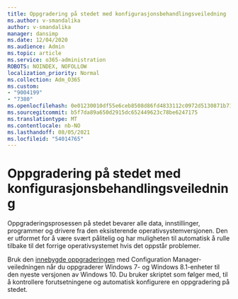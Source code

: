 ```yaml
---
title: Oppgradering på stedet med konfigurasjonsbehandlingsveiledning
ms.author: v-smandalika
author: v-smandalika
manager: dansimp
ms.date: 12/04/2020
ms.audience: Admin
ms.topic: article
ms.service: o365-administration
ROBOTS: NOINDEX, NOFOLLOW
localization_priority: Normal
ms.collection: Adm_O365
ms.custom:
- "9004199"
- "7380"
ms.openlocfilehash: 0e01230010df55e6ceb8508d86fd4833112c0972d5130871b717545d2b427170
ms.sourcegitcommit: b5f7da89a650d2915dc652449623c78be6247175
ms.translationtype: MT
ms.contentlocale: nb-NO
ms.lasthandoff: 08/05/2021
ms.locfileid: "54014765"
---
```

# <a name="in-place-upgrade-with-configuration-manager-guide"></a>Oppgradering på stedet med konfigurasjonsbehandlingsveiledning

Oppgraderingsprosessen på stedet bevarer alle data, innstillinger, programmer og drivere fra den eksisterende operativsystemversjonen. Den er utformet for å være svært pålitelig og har muligheten til automatisk å rulle tilbake til det forrige operativsystemet hvis det oppstår problemer.

Bruk den [innebygde oppgraderingen](https://admin.microsoft.com/adminportal/home#/win10upgrade) med Configuration Manager-veiledningen når du oppgraderer Windows 7- og Windows 8.1-enheter til den nyeste versjonen av Windows 10. Du bruker skriptet som følger med, til å kontrollere forutsetningene og automatisk konfigurere en oppgradering på stedet.